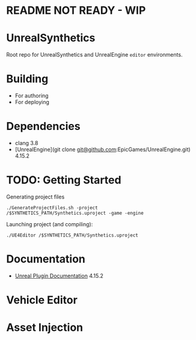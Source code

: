 # README NOT READY - WIP

# UnrealSynthetics

Root repo for UnrealSynthetics and UnrealEngine `editor` environments.

# Building
* For authoring
* For deploying


# Dependencies

* clang 3.8
* [UnrealEngine](git clone git@github.com:EpicGames/UnrealEngine.git) 4.15.2

# TODO: Getting Started

Generating project files
```
./GenerateProjectFiles.sh -project /$SYNTHETICS_PATH/Synthetics.uproject -game -engine
```
Launching project (and compiling):
```
./UE4Editor /$SYNTHETICS_PATH/Synthetics.uproject
```

# Documentation
* [Unreal Plugin Documentation](https://docs.unrealengine.com/latest/INT/Programming/Plugins/index.html) 4.15.2


# Vehicle Editor


# Asset Injection